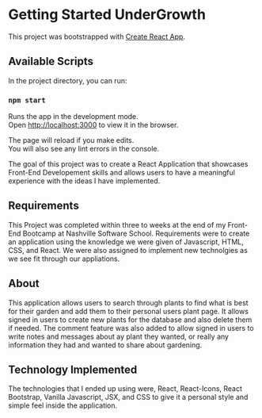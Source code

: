 # Getting Started UnderGrowth

This project was bootstrapped with [Create React App](https://github.com/facebook/create-react-app).

## Available Scripts

In the project directory, you can run:

### `npm start`

Runs the app in the development mode.\
Open [http://localhost:3000](http://localhost:3000) to view it in the browser.

The page will reload if you make edits.\
You will also see any lint errors in the console.

The goal of this project was to create a React Application that showcases Front-End Developement skills and allows users to have a meaningful experience with the ideas I have implemented. 

## Requirements

This Project was completed within three to weeks at the end of my Front-End Bootcamp at Nashville Software School. Requirements were to create an application using the knowledge we were given of Javascript, HTML, CSS, and React. We were also assigned to implement new technolgies as we see fit through our appliations. 

## About 

This application allows users to search through plants to find what is best for their garden and add them to their personal users plant page. It allows signed in users to create new plants for the database and also delete them if needed. The comment feature was also added to allow signed in users to write notes and messages about ay plant they wanted, or really any information they had and wanted to share about gardening. 

## Technology Implemented

The technologies that I ended up using were, React, React-Icons, React Bootstrap, Vanilla Javascript, JSX, and CSS to give it a personal style and simple feel inside the application.


